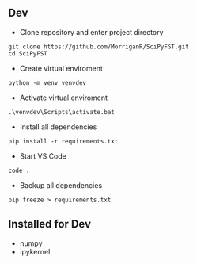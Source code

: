 ## Dev

- Clone repository and enter project directory
```
git clone https://github.com/MorriganR/SciPyFST.git
cd SciPyFST
```

- Create virtual enviroment 
```
python -m venv venvdev
```

- Activate virtual enviroment
```
.\venvdev\Scripts\activate.bat
```

- Install all dependencies 
```
pip install -r requirements.txt
```

- Start VS Code 
```
code .
```

- Backup all dependencies 
```
pip freeze > requirements.txt
```

## Installed for Dev
- numpy
- ipykernel